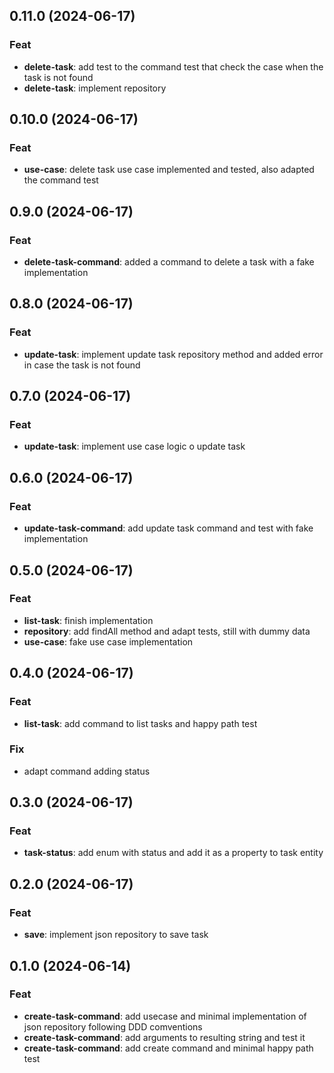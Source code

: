 ## 0.11.0 (2024-06-17)

### Feat

- **delete-task**: add test to the command test that check the case when the task is not found
- **delete-task**: implement repository

## 0.10.0 (2024-06-17)

### Feat

- **use-case**: delete task use case implemented and tested, also adapted the command test

## 0.9.0 (2024-06-17)

### Feat

- **delete-task-command**: added a command to delete a task with a fake implementation

## 0.8.0 (2024-06-17)

### Feat

- **update-task**: implement update task repository method and added error in case the task is not found

## 0.7.0 (2024-06-17)

### Feat

- **update-task**: implement use case logic o update task

## 0.6.0 (2024-06-17)

### Feat

- **update-task-command**: add update task command and test with fake implementation

## 0.5.0 (2024-06-17)

### Feat

- **list-task**: finish implementation
- **repository**: add findAll method and adapt tests, still with dummy data
- **use-case**: fake use case implementation

## 0.4.0 (2024-06-17)

### Feat

- **list-task**: add command to list tasks and happy path test

### Fix

- adapt command adding status

## 0.3.0 (2024-06-17)

### Feat

- **task-status**: add enum with status and add it as a property to task entity

## 0.2.0 (2024-06-17)

### Feat

- **save**: implement json repository to save task

## 0.1.0 (2024-06-14)

### Feat

- **create-task-command**: add usecase and minimal implementation of json repository following DDD comventions
- **create-task-command**: add arguments to resulting string and test it
- **create-task-command**: add create command and minimal happy path test

